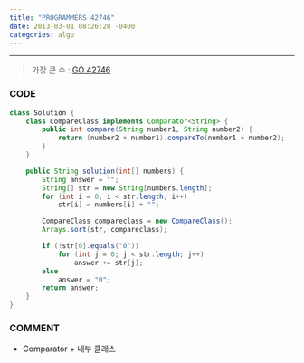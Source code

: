 ```yaml
---
title: "PROGRAMMERS 42746"
date: 2013-03-01 08:26:28 -0400
categories: algo
---
```

---

> 가장 큰 수 : [GO 42746]

### CODE
```java
class Solution {
	class CompareClass implements Comparator<String> {
		public int compare(String number1, String number2) {
			return (number2 + number1).compareTo(number1 + number2);
		}
	}

	public String solution(int[] numbers) {
		String answer = "";
		String[] str = new String[numbers.length];
		for (int i = 0; i < str.length; i++)
			str[i] = numbers[i] + "";

		CompareClass compareclass = new CompareClass();
		Arrays.sort(str, compareclass);

		if (!str[0].equals("0"))
			for (int j = 0; j < str.length; j++)
				answer += str[j];
		else
			answer = "0";
		return answer;
	}
}
```

### COMMENT
* Comparator + 내부 클래스

[GO 42746]: https://programmers.co.kr/learn/courses/30/lessons/42746
